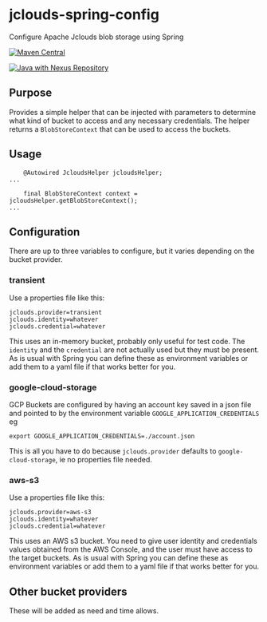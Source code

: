 # jclouds-spring-config
Configure Apache Jclouds blob storage using Spring

[![Maven Central](https://maven-badges.herokuapp.com/maven-central/nz.co.senanque/jclouds-spring-config/badge.svg)](http://mvnrepository.com/artifact/nz.co.senanque/jclouds-spring-config)

[![Java with Nexus Repository](https://github.com/RogerParkinson/jclouds-spring-config/actions/workflows/maven-publish.yml/badge.svg)](https://github.com/RogerParkinson/jclouds-spring-config/actions/workflows/maven-publish.yml)

## Purpose

Provides a simple helper that can be injected with parameters to determine what kind of bucket to access and any necessary credentials. The helper
returns a `BlobStoreContext` that can be used to access the buckets.

## Usage

```
	@Autowired JcloudsHelper jcloudsHelper;
...

	final BlobStoreContext context = jcloudsHelper.getBlobStoreContext();
...
```

## Configuration

There are up to three variables to configure, but it varies depending on the bucket provider.

### transient

Use a properties file like this: 

```
jclouds.provider=transient
jclouds.identity=whatever
jclouds.credential=whatever
```

This uses an in-memory bucket, probably only useful for test code. The `identity` and the `credential` are not actually used but they must be present.
As is usual with Spring you can define these as environment variables or add them to a yaml file if that works better for you.

### google-cloud-storage

GCP Buckets are configured by having an account key saved in a json file and pointed to by the environment variable `GOOGLE_APPLICATION_CREDENTIALS` eg

```
export GOOGLE_APPLICATION_CREDENTIALS=./account.json
```

This is all you have to do because `jclouds.provider` defaults to `google-cloud-storage`, ie no properties file needed.

### aws-s3

Use a properties file like this: 

```
jclouds.provider=aws-s3
jclouds.identity=whatever
jclouds.credential=whatever
```

This uses an AWS s3 bucket. You need to give user identity and credentials values obtained from the AWS Console, and the user must have access to the target buckets.
As is usual with Spring you can define these as environment variables or add them to a yaml file if that works better for you.

## Other bucket providers

These will be added as need and time allows.

